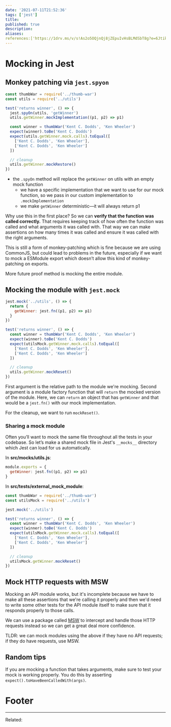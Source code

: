 ```yaml
---
date: '2021-07-11T21:52:36'
tags: ['jest']
title: 
published: true
description:
aliases:
references:['https://1drv.ms/v/s!As2o5OQjnQj8jZEpuIvHsBLMdSbT8g?e=6JtikN', 'https://1drv.ms/v/s!As2o5OQjnQj8jZEqWTIJXW5DBtkqbA?e=8OvqZo']
---
```


# Mocking in Jest
## Monkey patching via `jest.spyon` 

```js
const thumbWar = require('../thumb-war')
const utils = require('../utils')

test('returns winner', () => {
  jest.spyOn(utils, 'getWinner')
  utils.getWinner.mockImplementation((p1, p2) => p1)

  const winner = thumbWar('Kent C. Dodds', 'Ken Wheeler')
  expect(winner).toBe('Kent C. Dodds')
  expect(utils.getWinner.mock.calls).toEqual([
    ['Kent C. Dodds', 'Ken Wheeler'],
    ['Kent C. Dodds', 'Ken Wheeler']
  ])

  // cleanup
  utils.getWinner.mockRestore()
})
```

- the `.spyOn` method will replace the `getWinner` on utils with an empty mock function
  - we  have a specific implementation that we want to use for our mock function, so we pass in our custom implementation to `.mockImplementation`
  -  we make `getWinner` deterministic—it will always return p1
 
 Why use this in the first place? So we can **verify that the function was called correctly.** That requires keeping track of how often the function was called and what arguments it was called with. That way we can make assertions on how many times it was called and ensure it was called with the right arguments.
 
 This is still a form of monkey-patching which is fine because we are using CommonJS, but could lead to problems in the future, especially if we want to mock a ESModule export which doesn’t allow this kind of monkey-patching on exports. 
 
 More future proof method is mocking the entire module.
 
 ## Mocking the module with `jest.mock`
 
```js
jest.mock('../utils', () => {
  return {
    getWinner: jest.fn((p1, p2) => p1)
  }
})

test('returns winner', () => {
  const winner = thumbWar('Kent C. Dodds', 'Ken Wheeler')
  expect(winner).toBe('Kent C. Dodds')
  expect(utilsMock.getWinner.mock.calls).toEqual([
    ['Kent C. Dodds', 'Ken Wheeler'],
    ['Kent C. Dodds', 'Ken Wheeler']
  ])

  // cleanup
  utils.getWinner.mockReset()
})
```
 First argument is the relative path to the module we're mocking. Second argument is a module factory function that will `return` the mocked version of the module. Here, we can `return` an object that has `getWinner` and that would be a `jest.fn()` with our mock implementation.
 
 For the cleanup, we want to run `mockReset()`.
 
 ### Sharing a mock module
 Often you’ll want to mock the same file throughout all the tests in your codebase. So let’s make a shared mock file in Jest's `__mocks__` directory which Jest can load for us automatically.
 
 In **src/__mocks__/utils.js**:
```js
module.exports = {
  getWinner: jest.fn((p1, p2) => p1)
}
```

In **src/__tests__/external_mock_module**:
```js
const thumbWar = require('../thumb-war')
const utilsMock = require('../utils')

jest.mock('../utils')

test('returns winner', () => {
  const winner = thumbWar('Kent C. Dodds', 'Ken Wheeler')
  expect(winner).toBe('Kent C. Dodds')
  expect(utilsMock.getWinner.mock.calls).toEqual([
    ['Kent C. Dodds', 'Ken Wheeler'],
    ['Kent C. Dodds', 'Ken Wheeler']
  ])

  // cleanup
  utilsMock.getWinner.mockReset()
})
```

## Mock HTTP requests with MSW
Mocking an API module works, but it's incomplete because we have to make all these assertions that we're calling it properly and then we'd need to write some other tests for the API module itself to make sure that it responds properly to those calls. 

We can use a package called [MSW](https://mswjs.io/) to intercept and handle those HTTP requests instead so we can get a great deal more confidence.

TLDR: we can mock modules using the above if they have no API requests; if they do have requests, use MSW.

## Random tips
If you are mocking a function that takes arguments, make sure to test your mock is working properly. You do this by asserting `expect().toHaveBeenCalledWith(args)`.

# Footer
---
Related: 